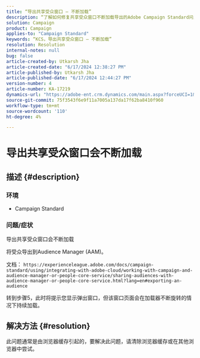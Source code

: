 ```yaml
---
title: “导出共享受众窗口 — 不断加载”
description: “了解如何修复共享受众窗口不断加载导出的Adobe Campaign Standard问题，以及如何将受众导出到Audience Manager (AAM)。”
solution: Campaign
product: Campaign
applies-to: "Campaign Standard"
keywords: “KCS，导出共享受众窗口 — 不断加载”
resolution: Resolution
internal-notes: null
bug: false
article-created-by: Utkarsh Jha
article-created-date: "6/17/2024 12:38:27 PM"
article-published-by: Utkarsh Jha
article-published-date: "6/17/2024 12:44:27 PM"
version-number: 4
article-number: KA-17219
dynamics-url: "https://adobe-ent.crm.dynamics.com/main.aspx?forceUCI=1&pagetype=entityrecord&etn=knowledgearticle&id=dd46d97a-a62c-ef11-840b-000d3a372703"
source-git-commit: 75f3543f6e9f11a7005a137da17f62ba8410f960
workflow-type: tm+mt
source-wordcount: '110'
ht-degree: 4%

---
```


# 导出共享受众窗口会不断加载

## 描述 {#description}


### <b>环境</b>

- Campaign Standard




### <b>问题/症状</b>

导出共享受众窗口会不断加载

将受众导出到Audience Manager (AAM)。

文档： `https://experienceleague.adobe.com/docs/campaign-standard/using/integrating-with-adobe-cloud/working-with-campaign-and-audience-manager-or-people-core-service/sharing-audiences-with-audience-manager-or-people-core-service.html?lang=en#exporting-an-audience`

转到步骤5，此时将提示您显示弹出窗口，但该窗口页面会在加载器不断旋转的情况下持续加载。


## 解决方法 {#resolution}


此问题通常是由浏览器缓存引起的，要解决此问题，请清除浏览器缓存或在其他浏览器中尝试。
